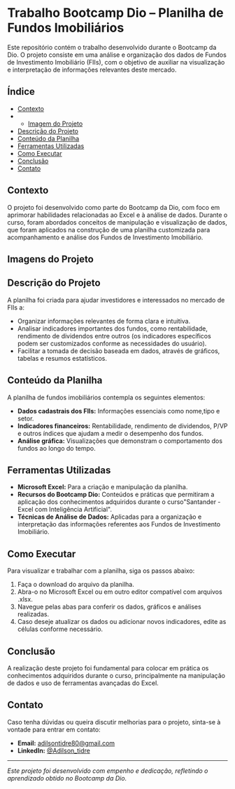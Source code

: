# Trabalho Bootcamp Dio – Planilha de Fundos Imobiliários

Este repositório contém o trabalho desenvolvido durante o Bootcamp da Dio. O projeto consiste em uma análise e organização dos dados de Fundos de Investimento Imobiliário (FIIs), com o objetivo de auxiliar na visualização e interpretação de informações relevantes deste mercado.

## Índice

- [Contexto](#contexto)
- - [Imagem do Projeto](#Imagens-do-Projeto)
- [Descrição do Projeto](#descrição-do-projeto)
- [Conteúdo da Planilha](#conteúdo-da-planilha)
- [Ferramentas Utilizadas](#ferramentas-utilizadas)
- [Como Executar](#como-executar)
- [Conclusão](#conclusão)
- [Contato](#contato)

## Contexto

O projeto foi desenvolvido como parte do Bootcamp da Dio, com foco em aprimorar habilidades relacionadas ao Excel e à análise de dados. Durante o curso, foram abordados conceitos de manipulação e visualização de dados, que foram aplicados na construção de uma planilha customizada para acompanhamento e análise dos Fundos de Investimento Imobiliário.

## Imagens do Projeto

## Descrição do Projeto

A planilha foi criada para ajudar investidores e interessados no mercado de FIIs a:
- Organizar informações relevantes de forma clara e intuitiva.
- Analisar indicadores importantes dos fundos, como rentabilidade, rendimento de dividendos entre outros (os indicadores específicos podem ser customizados conforme as necessidades do usuário).
- Facilitar a tomada de decisão baseada em dados, através de gráficos, tabelas e resumos estatísticos.

## Conteúdo da Planilha

A planilha de fundos imobiliários contempla os seguintes elementos:

- **Dados cadastrais dos FIIs:** Informações essenciais como nome,tipo e setor.
- **Indicadores financeiros:** Rentabilidade, rendimento de dividendos, P/VP e outros índices que ajudam a medir o desempenho dos fundos.
- **Análise gráfica:** Visualizações que demonstram o comportamento dos fundos ao longo do tempo.

## Ferramentas Utilizadas

- **Microsoft Excel:** Para a criação e manipulação da planilha.
- **Recursos do Bootcamp Dio:** Conteúdos e práticas que permitiram a aplicação dos conhecimentos adquiridos durante o curso"Santander - Excel com Inteligência Artificial".
- **Técnicas de Análise de Dados:** Aplicadas para a organização e interpretação das informações referentes aos Fundos de Investimento Imobiliário.

## Como Executar

Para visualizar e trabalhar com a planilha, siga os passos abaixo:
1. Faça o download do arquivo da planilha.
2. Abra-o no Microsoft Excel ou em outro editor compatível com arquivos .xlsx.
3. Navegue pelas abas para conferir os dados, gráficos e análises realizadas.
4. Caso deseje atualizar os dados ou adicionar novos indicadores, edite as células conforme necessário.

## Conclusão

A realização deste projeto foi fundamental para colocar em prática os conhecimentos adquiridos durante o curso, principalmente na manipulação de dados e uso de ferramentas avançadas do Excel. 

## Contato

Caso tenha dúvidas ou queira discutir melhorias para o projeto, sinta-se à vontade para entrar em contato:
- **Email:** adilsontidre80@gmail.com
- **LinkedIn:** [@Adilson_tidre](https://www.linkedin.com/in/adilson-tidre-dos-santos-3a3a012b2)

---

*Este projeto foi desenvolvido com empenho e dedicação, refletindo o aprendizado obtido no Bootcamp da Dio.*
